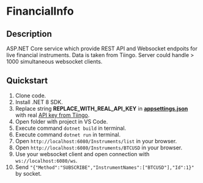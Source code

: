 # FinancialInfo

## Description
ASP.NET Core service which provide REST API and Websocket endpoits for live financial instruments. Data is taken from Tiingo. Server could handle > 1000 simultaneous websocket clients. 

## Quickstart
1. Clone code.
2. Install .NET 8 SDK. 
3. Replace string **REPLACE_WITH_REAL_API_KEY** in **[appsettings.json](https://github.com/Seekeer/FinancialInfo/blob/main/FinancialInfo/appsettings.json)** with real [API key from Tiingo](https://www.tiingo.com/account/api/token).
4. Open folder with project in VS Code.
5. Execute command `dotnet build` in terminal.
6. Execute command `dotnet run` in terminal.
7. Open `http://localhost:6080/Instruments/list` in your browser.
8. Open `http://localhost:6080/Instruments/BTCUSD` in your browser.
9. Use your websocket client and open connection with `ws://localhost:6080/ws`.
10. Send `"{"Method":"SUBSCRIBE","InstrumentNames":["BTCUSD"],"Id":1}"` by socket.
